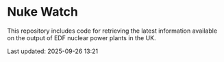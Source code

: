 # Nuke Watch

This repository includes code for retrieving the latest information available on the output of EDF nuclear power plants in the UK.

Last updated: 2025-09-26 13:21